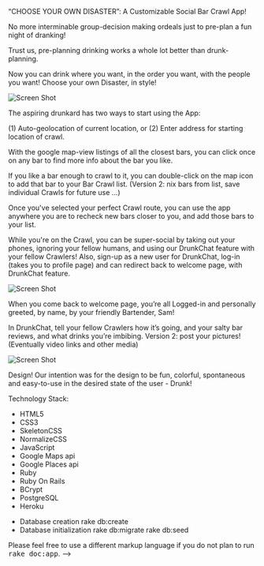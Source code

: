 “CHOOSE YOUR OWN DISASTER”: A Customizable Social Bar Crawl App!

No more interminable group-decision making ordeals just to pre-plan a fun night of dranking!

Trust us, pre-planning drinking works a whole lot better than drunk-planning.

Now you can drink where you want, in the order you want, with the people you want! Choose your own Disaster, in style!

![Screen Shot](/WelcomeBarCrawl.png)

The aspiring drunkard has two ways to start using the App:

(1) Auto-geolocation of current location, or
(2) Enter address for starting location of crawl.

With the google map-view listings of all the closest bars, you can click once on any bar to find more info about the bar you like.

If you like a bar enough to crawl to it, you can double-click on the map icon to add that bar to your Bar Crawl list.
(Version 2: nix bars from list, save individual Crawls for future use  ...)

Once you've selected your perfect Crawl route, you can use the app anywhere you are to recheck new bars closer to you, and add those bars to your list.

While you're on the Crawl, you can be super-social by taking out your phones, ignoring your fellow humans, and using our DrunkChat feature with your fellow Crawlers! Also, sign-up as a new user for DrunkChat, log-in (takes you to profile page) and can redirect back to welcome page, with DrunkChat feature.

![Screen Shot](/profile.png)

When you come back to welcome page, you’re all Logged-in and personally greeted, by name, by your friendly Bartender, Sam!

In DrunkChat, tell your fellow Crawlers how it’s going, and your salty bar reviews, and what drinks you’re imbibing.
Version 2: post your pictures! (Eventually video links  and other media)

![Screen Shot](/DrunkChat.png)

Design!
Our intention was for the design to be fun, colorful, spontaneous and easy-to-use in the desired state of the user - Drunk!


Technology Stack:
- HTML5
- CSS3
- SkeletonCSS
- NormalizeCSS
- JavaScript
- Google Maps api
- Google Places api
- Ruby
- Ruby On Rails
- BCrypt
- PostgreSQL
- Heroku


* Database creation
rake db:create
* Database initialization
rake db:migrate
rake db:seed


Please feel free to use a different markup language if you do not plan to run
<tt>rake doc:app</tt>. -->
